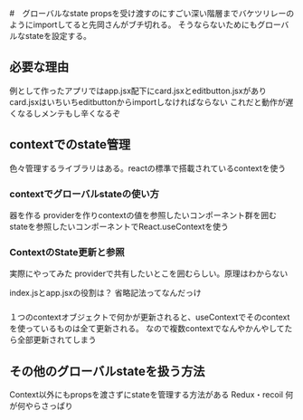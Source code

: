 #　グローバルなstate
propsを受け渡すのにすごい深い階層までバケツリレーのようにimportしてると先岡さんがブチ切れる。
そうならないためにもグローバルなstateを設定する。

## 必要な理由
例として作ったアプリではapp.jsx配下にcard.jsxとeditbutton.jsxがありcard.jsxはいちいちeditbuttonからimportしなければならない
これだと動作が遅くなるしメンテもし辛くなるぞ

## contextでのstate管理
色々管理するライブラリはある。reactの標準で搭載されているcontextを使う

### contextでグローバルstateの使い方
器を作る
providerを作りcontextの値を参照したいコンポーネント群を囲む
stateを参照したいコンポーネントでReact.useContextを使う

### ContextのState更新と参照
実際にやってみた
providerで共有したいとこを囲むらしい。原理はわからない

index.jsとapp.jsxの役割は？
省略記法ってなんだっけ

### 
１つのcontextオブジェクトで何かが更新されると、useContextでそのcontextを使っているものは全て更新される。
なので複数contextでなんやかんやしてたら全部更新されてしまう

## その他のグローバルstateを扱う方法
Context以外にもpropsを渡さずにstateを管理する方法がある
Redux・recoil
何が何やらさっぱり
